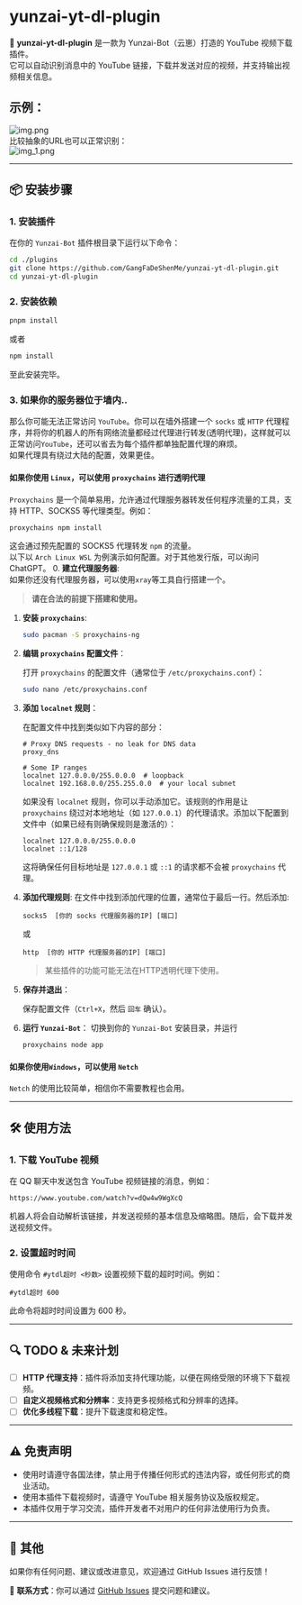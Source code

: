 # yunzai-yt-dl-plugin

🚀 **yunzai-yt-dl-plugin** 是一款为 Yunzai-Bot（云崽）打造的 YouTube 视频下载插件。  
它可以自动识别消息中的 YouTube 链接，下载并发送对应的视频，并支持输出视频相关信息。

## 示例：  
![img.png](img.png)  
比较抽象的URL也可以正常识别：  
![img_1.png](img_1.png)  

---

## 📦 安装步骤

### 1. 安装插件

在你的 `Yunzai-Bot` 插件根目录下运行以下命令：

```bash
cd ./plugins
git clone https://github.com/GangFaDeShenMe/yunzai-yt-dl-plugin.git
cd yunzai-yt-dl-plugin
```

### 2. 安装依赖

```bash
pnpm install
```
或者
```bash
npm install
```
至此安装完毕。
### 3. 如果你的服务器位于墙内..
那么你可能无法正常访问 `YouTube`。你可以在墙外搭建一个 `socks` 或 `HTTP` 代理程序，并将你的机器人的所有网络流量都经过代理进行转发(透明代理)，这样就可以正常访问`YouTube`，还可以省去为每个插件都单独配置代理的麻烦。  
如果代理具有绕过大陆的配置，效果更佳。

#### 如果你使用 `Linux`，可以使用 `proxychains` 进行透明代理
`Proxychains` 是一个简单易用，允许通过代理服务器转发任何程序流量的工具，支持 HTTP、SOCKS5 等代理类型。例如：
   ```bash
   proxychains npm install
   ```
这会通过预先配置的 SOCKS5 代理转发 `npm` 的流量。  
以下以 `Arch Linux WSL` 为例演示如何配置。对于其他发行版，可以询问 ChatGPT。
0. **建立代理服务器**:  
   如果你还没有代理服务器，可以使用`xray`等工具自行搭建一个。
   > **请在合法的前提下搭建和使用。**
1. **安装 `proxychains`**:
   ```bash
   sudo pacman -S proxychains-ng
   ```

2. **编辑 `proxychains` 配置文件**：

   打开 `proxychains` 的配置文件（通常位于 `/etc/proxychains.conf`）：
   ```bash
   sudo nano /etc/proxychains.conf
   ```

3. **添加 `localnet` 规则**：

   在配置文件中找到类似如下内容的部分：

   ```text
   # Proxy DNS requests - no leak for DNS data
   proxy_dns 

   # Some IP ranges
   localnet 127.0.0.0/255.0.0.0  # loopback
   localnet 192.168.0.0/255.255.0.0  # your local subnet
   ```

   如果没有 `localnet` 规则，你可以手动添加它。该规则的作用是让 `proxychains` 绕过对本地地址（如 `127.0.0.1`）的代理请求。添加以下配置到文件中（如果已经有则确保规则是激活的）：

   ```text
   localnet 127.0.0.0/255.0.0.0
   localnet ::1/128
   ```

   这将确保任何目标地址是 `127.0.0.1` 或 `::1` 的请求都不会被 `proxychains` 代理。

4. **添加代理规则**:
   在文件中找到添加代理的位置，通常位于最后一行。然后添加:

   ```
   socks5  [你的 socks 代理服务器的IP] [端口]
   ```
   或
   ```
   http  [你的 HTTP 代理服务器的IP] [端口]
   ```
   > 某些插件的功能可能无法在HTTP透明代理下使用。
4. **保存并退出**：

   保存配置文件（`Ctrl+X`，然后 `回车` 确认）。

5. **运行 `Yunzai-Bot`**：
   切换到你的 `Yunzai-Bot` 安装目录，并运行
   ```bash
   proxychains node app
   ```

#### 如果你使用`Windows`，可以使用 `Netch`

  `Netch` 的使用比较简单，相信你不需要教程也会用。

---

## 🛠️ 使用方法


### 1. 下载 YouTube 视频

在 QQ 聊天中发送包含 YouTube 视频链接的消息，例如：

```
https://www.youtube.com/watch?v=dQw4w9WgXcQ
```

机器人将会自动解析该链接，并发送视频的基本信息及缩略图。随后，会下载并发送视频文件。

### 2. 设置超时时间

使用命令 `#ytdl超时 <秒数>` 设置视频下载的超时时间。例如：

```
#ytdl超时 600
```

此命令将超时时间设置为 600 秒。

---

## 🔍 TODO & 未来计划

- [ ] **HTTP 代理支持**：插件将添加支持代理功能，以便在网络受限的环境下下载视频。
- [ ] **自定义视频格式和分辨率**：支持更多视频格式和分辨率的选择。
- [ ] **优化多线程下载**：提升下载速度和稳定性。

---

## ⚠️ 免责声明

- 使用时请遵守各国法律，禁止用于传播任何形式的违法内容，或任何形式的商业活动。
- 使用本插件下载视频时，请遵守 YouTube 相关服务协议及版权规定。
- 本插件仅用于学习交流，插件开发者不对用户的任何非法使用行为负责。

---

## 📝 其他

如果你有任何问题、建议或改进意见，欢迎通过 GitHub Issues 进行反馈！

📧 **联系方式**：你可以通过 [GitHub Issues](https://github.com/GangFaDeShenMe/yunzai-yt-dl-plugin/issues) 提交问题和建议。


